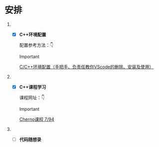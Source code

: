 # 安排

1. - [x] **C++环境配置**

     配置参考方法：👇

     > [!IMPORTANT]
     >
     > [C/C++环境配置（手把手、负责任教你VScode的删除、安装及使用）](https://mp.weixin.qq.com/s?__biz=Mzg3Mzg0NTQ0Ng==&mid=2247484615&idx=1&sn=9948c7da719028004513981d2a79bf41&chksm=ced8836ef9af0a780a72e02c83bfbbad5772209ecfefe81c8fbc1edcd1f2d9cf53a53c65e764&token=1321706181&lang=zh_CN#rd)




2. - [x] **C++课程学习**

     课程网址：👇

     > [!IMPORTANT]
     >
     > [Cherno课程  7/94]([C++编译器是如何工作的_哔哩哔哩_bilibili](https://www.bilibili.com/video/BV1dL411y797?vd_source=18e6df5e55311b77f6a0c24939c17b35&spm_id_from=333.788.videopod.episodes&p=7))
     
     


3. - [ ] **代码随想录**

   

   

   